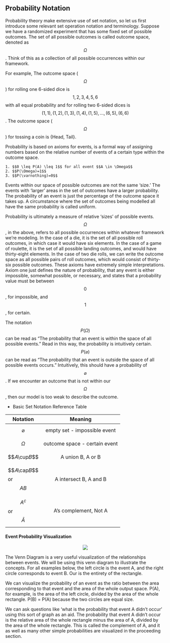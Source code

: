 ## Probability Notation

Probability theory make extensive use of set notation, so let us first introduce some relevant set operation notation and terminology. Suppose we have a randomized experiment that has some fixed set of possible outcomes. The set of all possible outcomes is called outcome space, denoted as $$\Omega$$. Think of this as a collection of all possible occurrences within our framework.  

For example, 
The outcome space ($$\Omega$$) for rolling one 6-sided dice is $${1,2,3,4,5,6}$$ with all equal probability and for rolling two 6-sided dices is $${(1,1), (1,2), (1,3), (1,4), (1,5), \dots , (6,5), (6,6)}$$. 
The outcome space ($$\Omega$$) for tossing a coin is {Head, Tail}. 


Probability is based on axioms for events, is a formal way of assigning numbers based on the relative number of events of a certain type within the outcome space.

	1. $$0 \leq P(A) \leq 1$$ for all event $$A \in \Omega$$
	2. $$P(\Omega)=1$$
	3. $$P(\varnothing)=0$$
	
Events within our space of possible outcomes are not the same ‘size.’ The events with ‘larger’ areas in the set of outcomes have a larger probability. The probability of an event is just the percentage of the outcome space it takes up. A circumstance where the set of outcomes being modelled all have the same probability is called uniform.

Probability is ultimately a measure of relative ‘sizes’ of possible events. $$\Omega$$, in the above, refers to all possible occurrences within whatever framework we’re modeling. In the case of a die, it is the set of all possible roll outcomes, in which case it would have six elements. In the case of a game of roulette, it is the set of all possible landing outcomes, and would have thirty-eight elements. In the case of two die rolls, we can write the outcome space as all possible pairs of roll outcomes, which would consist of thirty-six possible outcomes.
These axioms have extremely simple interpretations. Axiom one just defines the nature of probability, that any event is either impossible, somewhat possible, or necessary, and states that a probability value must be between $$0$$, for impossible, and $$1$$, for certain.

The notation $$P(\Omega)$$ can be read as “The probability that an event is within the space of all possible events.” Read in this way, the probability is intuitively certain. $$P(\varnothing)$$ can be read as “The probability that an event is outside the space of all possible events occurs.” Intuitively, this should have a probability of $$\varnothing$$. If we encounter an outcome that is not within our $$\Omega$$, then our model is too weak to describe the outcome.


* Basic Set Notation Reference Table


|   Notation  | Meaning | 
|---------|:--:|
|   $$\varnothing$$   |empty set - impossible event | 
|$$\Omega$$|outcome space - certain event|
|$$𝐴\cup𝐵$$| A union B, A or B|
|$$𝐴\cap𝐵$$ or $$AB$$|A intersect B, A and B|
|$$A^c$$ or $$\bar{A}$$|A’s complement, Not A|



#### Event Probability Visualization

<p align="center">
	<img class="plot" src="/assets/image15.png" />
</p>

The Venn Diagram is a very useful visualization of the relationships between events. We will be using this venn diagram to illustrate the concepts. For all examples below, the left circle is the event A, and the right circle corresponds to event B. Our  is the entirety of the rectangle.

We can visualize the probability of an event as the ratio between the area corresponding to that event and the area of the whole output space. P(A), for example, is the area of the left circle, divided by the area of the whole rectangle. P(B) = P(A) because the two circles are equal size.

We can ask questions like ‘what is the probability that event A didn’t occur’ using this sort of graph as an aid. The probability that event A didn’t occur is the relative area of the whole rectangle minus the area of A, divided by the area of the whole rectangle. This is called the complement of A, and it as well as many other simple probabilities are visualized in the proceeding section.
